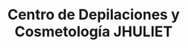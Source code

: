 ---
title: "Centro de Depilaciones y Cosmetología JHULIET"
url: /puyo/centro-de-depilaciones-y-cosmetologia-jhuliet/
shop: cosméticos
---